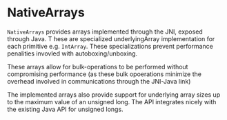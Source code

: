 <h1> NativeArrays </h1>

<code>NativeArrays</code> provides arrays implemented through the JNI, exposed through Java.
T
hese are specialized underlyingArray implementation for each primitive e.g. <code>IntArray</code>. These
specializations prevent performance penalities invovled with autoboxing/unboxing.

These arrays allow for bulk-operations to be performed without compromising performance (as these
bulk opoerations minimize the overhead involved in communications through the JNI-Java link)

The implemented arrays also provide support for underlying array sizes up to the maximum value of an unsigned long. The API integrates
nicely with the existing Java API for unsigned longs.  

 
